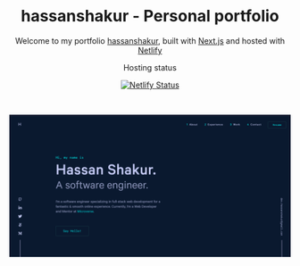 <div align="center">
  <br />
</div>
<h1 align="center">
  hassanshakur - Personal portfolio
</h1>
<p align="center">
  Welcome to my portfolio <a href="https://hassanshakur.vercel.app" target="_blank">hassanshakur</a>, built with <a href="https://nextjs.org/" target="_blank">Next.js</a> and hosted with <a href="https://www.netlify.com/" target="_blank">Netlify</a>
</p>
<p align="center">
  Hosting status
</p>
<p align="center">
  <a href="https://app.netlify.com/sites/brittanychiang/deploys" target="_blank">
    <img src="https://api.netlify.com/api/v1/badges/1963b488-7b78-48c9-9e2d-6fb5e47ab3af/deploy-status" alt="Netlify Status" />
  </a>
</p>

<br />

![Hassan Shakur portfolio demo](images/demo.png)
